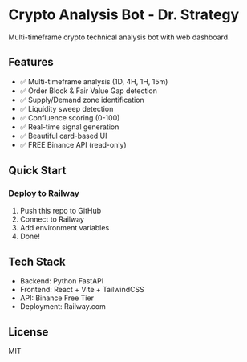 # Crypto Analysis Bot - Dr. Strategy

Multi-timeframe crypto technical analysis bot with web dashboard.

## Features
- ✅ Multi-timeframe analysis (1D, 4H, 1H, 15m)
- ✅ Order Block & Fair Value Gap detection
- ✅ Supply/Demand zone identification
- ✅ Liquidity sweep detection
- ✅ Confluence scoring (0-100)
- ✅ Real-time signal generation
- ✅ Beautiful card-based UI
- ✅ FREE Binance API (read-only)

## Quick Start

### Deploy to Railway
1. Push this repo to GitHub
2. Connect to Railway
3. Add environment variables
4. Done!

## Tech Stack
- Backend: Python FastAPI
- Frontend: React + Vite + TailwindCSS
- API: Binance Free Tier
- Deployment: Railway.com

## License
MIT

